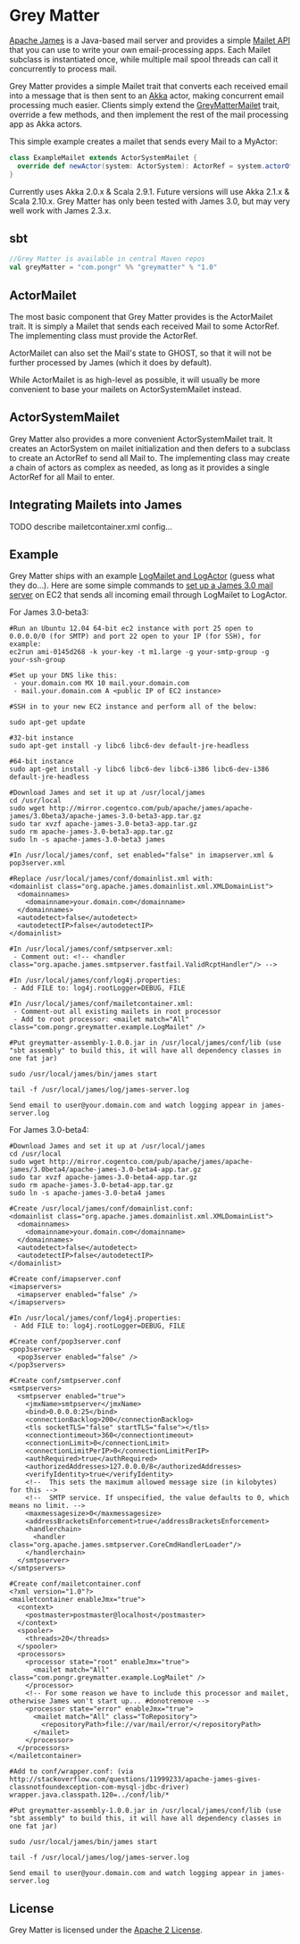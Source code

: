 # Grey Matter

[Apache James](http://james.apache.org) is a Java-based mail server and provides a simple [Mailet API](http://james.apache.org/mailet/index.html) that you can use to write your own email-processing apps. Each Mailet subclass is instantiated once, while multiple mail spool threads can call it concurrently to process mail.

Grey Matter provides a simple Mailet trait that converts each received email into a message that is then sent to an [Akka](http://akka.io) actor, making concurrent email processing much easier. Clients simply extend the [GreyMatterMailet](https://github.com/pongr/greymatter/blob/master/src/main/scala/GreyMatterMailet.scala) trait, override a few methods, and then implement the rest of the mail processing app as Akka actors.

This simple example creates a mailet that sends every Mail to a MyActor:

``` scala
class ExampleMailet extends ActorSystemMailet {
  override def newActor(system: ActorSystem): ActorRef = system.actorOf(Props[MyActor])
}
```

Currently uses Akka 2.0.x & Scala 2.9.1.  Future versions will use Akka 2.1.x & Scala 2.10.x. Grey Matter has only been tested with James 3.0, but may very well work with James 2.3.x.

## sbt

``` scala
//Grey Matter is available in central Maven repos
val greyMatter = "com.pongr" %% "greymatter" % "1.0"
```

## ActorMailet

The most basic component that Grey Matter provides is the ActorMailet trait. It is simply a Mailet that sends each received Mail to some ActorRef. The implementing class must provide the ActorRef. 

ActorMailet can also set the Mail's state to GHOST, so that it will not be further processed by James (which it does by default).

While ActorMailet is as high-level as possible, it will usually be more convenient to base your mailets on ActorSystemMailet instead.

## ActorSystemMailet

Grey Matter also provides a more convenient ActorSystemMailet trait. It creates an ActorSystem on mailet initialization and then defers to a subclass to create an ActorRef to send all Mail to. The implementing class may create a chain of actors as complex as needed, as long as it provides a single ActorRef for all Mail to enter.

## Integrating Mailets into James

TODO describe mailetcontainer.xml config...

## Example

Grey Matter ships with an example [LogMailet and LogActor](https://github.com/pongr/greymatter/blob/master/src/main/scala/LogMailet.scala) (guess what they do...). Here are some simple commands to [set up a James 3.0 mail server](http://james.apache.org/server/3/quick-start.html) on EC2 that sends all incoming email through LogMailet to LogActor.

For James 3.0-beta3:

```
#Run an Ubuntu 12.04 64-bit ec2 instance with port 25 open to 0.0.0.0/0 (for SMTP) and port 22 open to your IP (for SSH), for example:
ec2run ami-0145d268 -k your-key -t m1.large -g your-smtp-group -g your-ssh-group

#Set up your DNS like this:
 - your.domain.com MX 10 mail.your.domain.com
 - mail.your.domain.com A <public IP of EC2 instance>

#SSH in to your new EC2 instance and perform all of the below:

sudo apt-get update

#32-bit instance
sudo apt-get install -y libc6 libc6-dev default-jre-headless

#64-bit instance
sudo apt-get install -y libc6 libc6-dev libc6-i386 libc6-dev-i386 default-jre-headless

#Download James and set it up at /usr/local/james
cd /usr/local
sudo wget http://mirror.cogentco.com/pub/apache/james/apache-james/3.0beta3/apache-james-3.0-beta3-app.tar.gz
sudo tar xvzf apache-james-3.0-beta3-app.tar.gz
sudo rm apache-james-3.0-beta3-app.tar.gz
sudo ln -s apache-james-3.0-beta3 james

#In /usr/local/james/conf, set enabled="false" in imapserver.xml & pop3server.xml

#Replace /usr/local/james/conf/domainlist.xml with:
<domainlist class="org.apache.james.domainlist.xml.XMLDomainList">
  <domainnames>
    <domainname>your.domain.com</domainname>
  </domainnames>
  <autodetect>false</autodetect>
  <autodetectIP>false</autodetectIP>
</domainlist>
 
#In /usr/local/james/conf/smtpserver.xml:
 - Comment out: <!-- <handler class="org.apache.james.smtpserver.fastfail.ValidRcptHandler"/> -->
 
#In /usr/local/james/conf/log4j.properties:
 - Add FILE to: log4j.rootLogger=DEBUG, FILE
 
#In /usr/local/james/conf/mailetcontainer.xml:
 - Comment-out all existing mailets in root processor
 - Add to root processor: <mailet match="All" class="com.pongr.greymatter.example.LogMailet" />
 
#Put greymatter-assembly-1.0.0.jar in /usr/local/james/conf/lib (use "sbt assembly" to build this, it will have all dependency classes in one fat jar)
 
sudo /usr/local/james/bin/james start

tail -f /usr/local/james/log/james-server.log

Send email to user@your.domain.com and watch logging appear in james-server.log
```

For James 3.0-beta4:

```
#Download James and set it up at /usr/local/james
cd /usr/local
sudo wget http://mirror.cogentco.com/pub/apache/james/apache-james/3.0beta4/apache-james-3.0-beta4-app.tar.gz
sudo tar xvzf apache-james-3.0-beta4-app.tar.gz
sudo rm apache-james-3.0-beta4-app.tar.gz
sudo ln -s apache-james-3.0-beta4 james

#Create /usr/local/james/conf/domainlist.conf:
<domainlist class="org.apache.james.domainlist.xml.XMLDomainList">
  <domainnames>
    <domainname>your.domain.com</domainname>
  </domainnames>
  <autodetect>false</autodetect>
  <autodetectIP>false</autodetectIP>
</domainlist>

#Create conf/imapserver.conf
<imapservers>
  <imapserver enabled="false" />
</imapservers>

#In /usr/local/james/conf/log4j.properties:
 - Add FILE to: log4j.rootLogger=DEBUG, FILE

#Create conf/pop3server.conf
<pop3servers>
  <pop3server enabled="false" />
</pop3servers>

#Create conf/smtpserver.conf
<smtpservers>
  <smtpserver enabled="true">
    <jmxName>smtpserver</jmxName>
    <bind>0.0.0.0:25</bind>
    <connectionBacklog>200</connectionBacklog>
    <tls socketTLS="false" startTLS="false"></tls>
    <connectiontimeout>360</connectiontimeout>
    <connectionLimit>0</connectionLimit>
    <connectionLimitPerIP>0</connectionLimitPerIP>
    <authRequired>true</authRequired>
    <authorizedAddresses>127.0.0.0/8</authorizedAddresses>
    <verifyIdentity>true</verifyIdentity>
    <!--  This sets the maximum allowed message size (in kilobytes) for this -->
    <!--  SMTP service. If unspecified, the value defaults to 0, which means no limit. -->
    <maxmessagesize>0</maxmessagesize>
    <addressBracketsEnforcement>true</addressBracketsEnforcement>
    <handlerchain>
      <handler class="org.apache.james.smtpserver.CoreCmdHandlerLoader"/>
    </handlerchain>
  </smtpserver>
</smtpservers>

#Create conf/mailetcontainer.conf
<?xml version="1.0"?>
<mailetcontainer enableJmx="true">
  <context>
    <postmaster>postmaster@localhost</postmaster>
  </context>
  <spooler>
    <threads>20</threads>
  </spooler>
  <processors>
    <processor state="root" enableJmx="true">
      <mailet match="All" class="com.pongr.greymatter.example.LogMailet" />
    </processor>
    <!-- For some reason we have to include this processor and mailet, otherwise James won't start up... #donotremove -->
    <processor state="error" enableJmx="true">
      <mailet match="All" class="ToRepository">
        <repositoryPath>file://var/mail/error/</repositoryPath>
      </mailet>
    </processor>
  </processors>
</mailetcontainer>

#Add to conf/wrapper.conf: (via http://stackoverflow.com/questions/11999233/apache-james-gives-classnotfoundexception-com-mysql-jdbc-driver)
wrapper.java.classpath.120=../conf/lib/*

#Put greymatter-assembly-1.0.0.jar in /usr/local/james/conf/lib (use "sbt assembly" to build this, it will have all dependency classes in one fat jar)
 
sudo /usr/local/james/bin/james start

tail -f /usr/local/james/log/james-server.log

Send email to user@your.domain.com and watch logging appear in james-server.log
```

## License

Grey Matter is licensed under the [Apache 2 License](http://www.apache.org/licenses/LICENSE-2.0.txt).
